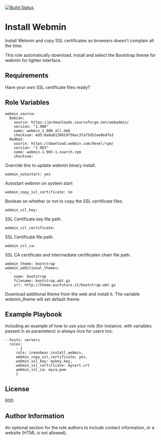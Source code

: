 [![Build Status](https://travis-ci.com/IRMooBear/install_webmin.svg?branch=master)](https://travis-ci.com/IRMooBear/install_webmin)

Install Webmin
=========

Install Webmin and copy SSL certificates so browsers doesn't complain all the time.

This role automatically download, install and select the Bootstrap theme for webmin for lighter interface.

Requirements
------------
Have your own SSL certificate files ready?


Role Variables
--------------

    webmin_source:
      Debian:
        source: https://prdownloads.sourceforge.net/webadmin/
        version: "1.900"
        name: webmin_1.900_all.deb
        checksum: md5:8a8ab138819756ac37a75d51ee8edfe3
      RedHat:
        source: https://download.webmin.com/devel/rpm/
        version: "1.903"
        name: webmin-1.903-1.noarch.rpm
        checksum:
        
Override this to update webmin binary install.        
    
    webmin_autostart: yes
    
Autostart webmin on system start
    
    webmin_copy_ssl_certificate: no
    
Boolean on whether or not to copy the SSL certificate files.
    
    webmin_ssl_key:
    
SSL Certificate key file path.
    
    webmin_ssl_certificate:
    
SSL Certificate file path.    

    webmin_ssl_ca:
    
SSL CA certificate and intermediate certificates chain file path.   

    webmin_theme: bootstrap
    webmin_additional_themes:
      -
        name: bootstrap
        filename: bootstrap.wbt.gz
        url: http://theme.winfuture.it/bootstrap.wbt.gz 
        
Download additional theme from the web and install it.  The variable webmin_theme will set default theme.        
  
Example Playbook
----------------

Including an example of how to use your role (for instance, with variables passed in as parameters) is always nice for users too:

    - hosts: servers
      roles:
         - { 
         role: irmoobear.install_webmin, 
         webmin_copy_ssl_certificate: yes, 
         webmin_ssl_key: mykey.key,
         webmin_ssl_certificate: mycert.crt
         webmin_ssl_ca: myca.pem
         }

License
-------

BSD

Author Information
------------------

An optional section for the role authors to include contact information, or a website (HTML is not allowed).
